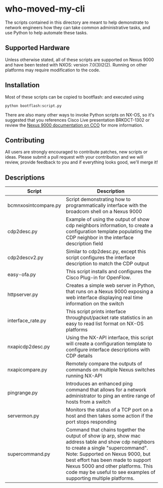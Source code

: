 who-moved-my-cli
================

The scripts contained in this directory are meant to help demonstrate to network
engineers how they can take common administrative tasks, and use Python to help
automate these tasks. 

Supported Hardware
----
Unless otherwise stated, all of these scripts are supported on Nexus 9000 and
have been tested with NXOS: version 7.0(3)I2(2). Running on other platforms may require
modification to the code.

Installation
----
Most of these scripts can be copied to bootflash: and executed using
```
python bootflash:script.py
````
There are also many other ways to invoke Python scripts on NX-OS, so it's 
suggested that you references Cisco Live presentation BRKDCT-1302 or review
the [Nexus 9000 documentation on CCO] for more information. 

Contributing
----
All users are strongly encouraged to contribute patches, new scripts or ideas.
Please submit a pull request with your contribution and we will review, provide
feedback to you and if everything looks good, we'll merge it!


Descriptions
----

| Script               | Description                                                                                                                                                                                                                                                                                                                | 
|----------------------|----------------------------------------------------------------------------------------------------------------------------------------------------------------------------------------------------------------------------------------------------------------------------------------------------------------------------|
| bcmnxosintcompare.py | Script demonstrating how to programmatically interface with the broadcom shell on a Nexus 9000 |
| cdp2desc.py          | Example of using the output of show cdp neighbors information, to create a configuration template populating the CDP neighbor in the interface description field |
| cdp2descv2.py        | Similar to cdp2desc.py, except this script configures the interface description to match the CDP output |
| easy-ofa.py          | This script installs and configures the Cisco Plug-in for OpenFlow. |
| httpserver.py        | Creates a simple web server in Python, that runs on a Nexus 9000 exposing a web interface displaying real time information on the switch | 
| interface_rate.py    | This script prints interface throughput/packet rate statistics in an easy to read list format on NX-OS platforms |
| nxapicdp2desc.py     | Using the NX-API interface, this script will create a configuration template to configure interface descriptions with CDP details |
| nxapicompare.py      | Remotely compare the outputs of commands on multiple Nexus switches running NX-API |
| pingrange.py         | Introduces an enhanced ping command that allows for a network administrator to ping an entire range of hosts from a switch |
| servermon.py         | Monitors the status of a TCP port on a host and then takes some action if the port stops responding |
| supercommand.py      | Command that chains together the output of show ip arp, show mac address table and show cdp neighbors to create a single "supercommand". Note: Supported on Nexus 9000, but best effort has been made to support Nexus 5000 and other platforms. This code may be useful to see examples of supporting multiple platforms. |

[Nexus 9000 documentation on CCO]:http://www.cisco.com/c/en/us/td/docs/switches/datacenter/nexus9000/sw/6-x/programmability/guide/b_Cisco_Nexus_9000_Series_NX-OS_Programmability_Guide/b_Cisco_Nexus_9000_Series_NX-OS_Programmability_Configuration_Guide_chapter_01.html
